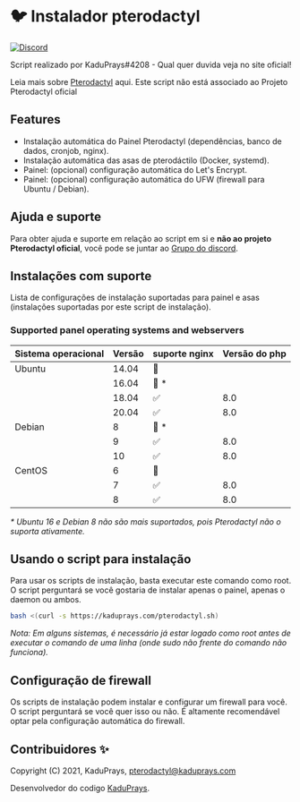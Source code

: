 # :bird: Instalador pterodactyl
[![Discord](https://img.shields.io/discord/682342331206074373?label=&logo=discord&logoColor=ffffff&color=7389D8&labelColor=6A7EC2)](https://discord.gg/tuyJhrzs)

Script realizado por KaduPrays#4208 - Qual quer duvida veja no site oficial!

Leia mais sobre [Pterodactyl](https://pterodactyl.io/) aqui. Este script não está associado ao Projeto Pterodactyl oficial

## Features

- Instalação automática do Painel Pterodactyl (dependências, banco de dados, cronjob, nginx).
- Instalação automática das asas de pterodáctilo (Docker, systemd).
- Painel: (opcional) configuração automática do Let's Encrypt.
- Painel: (opcional) configuração automática do UFW (firewall para Ubuntu / Debian).

## Ajuda e suporte

Para obter ajuda e suporte em relação ao script em si e **não ao projeto Pterodactyl oficial**, você pode se juntar ao [Grupo do discord](https://discord.gg/tuyJhrzs).

## Instalações com suporte

Lista de configurações de instalação suportadas para painel e asas (instalações suportadas por este script de instalação).

### Supported panel operating systems and webservers

| Sistema operacional |  Versão | suporte nginx	     | Versão do php |
| ------------------- | ------- | ------------------ | ------------- |
| Ubuntu              | 14.04   | :red_circle:       |               |
|                     | 16.04   | :red_circle: \*    |               |
|                     | 18.04   | :white_check_mark: | 8.0           |
|                     | 20.04   | :white_check_mark: | 8.0           |
| Debian              | 8       | :red_circle: \*    |               |
|                     | 9       | :white_check_mark: | 8.0           |
|                     | 10      | :white_check_mark: | 8.0           |
| CentOS              | 6       | :red_circle:       |               |
|                     | 7       | :white_check_mark: | 8.0           |
|                     | 8       | :white_check_mark: | 8.0           |


_\* Ubuntu 16 e Debian 8 não são mais suportados, pois Pterodactyl não o suporta ativamente._

## Usando o script para instalação

Para usar os scripts de instalação, basta executar este comando como root. 
O script perguntará se você gostaria de instalar apenas o painel, apenas o daemon ou ambos.

```bash
bash <(curl -s https://kaduprays.com/pterodactyl.sh)
```

_Nota: Em alguns sistemas, é necessário já estar logado como root antes de executar o comando de uma linha (onde sudo não frente do comando não funciona)._

## Configuração de firewall

Os scripts de instalação podem instalar e configurar um firewall para você. O script perguntará se você quer isso ou não. É altamente recomendável optar pela configuração automática do firewall.


## Contribuidores ✨

Copyright (C) 2021, KaduPrays, <pterodactyl@kaduprays.com>

Desenvolvedor do codigo [KaduPrays](https://github.com/kaduprays).

